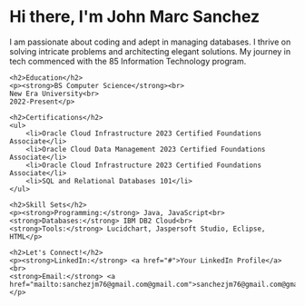 <h1>Hi there, I'm John Marc Sanchez</h1>
    <p>I am passionate about coding and adept in managing databases. I thrive on solving intricate problems and architecting elegant solutions. My journey in tech commenced with the 85 Information Technology program.</p>
    
    <h2>Education</h2>
    <p><strong>BS Computer Science</strong><br>
    New Era University<br>
    2022-Present</p>
    
    <h2>Certifications</h2>
    <ul>
        <li>Oracle Cloud Infrastructure 2023 Certified Foundations Associate</li>
        <li>Oracle Cloud Data Management 2023 Certified Foundations Associate</li>
        <li>Oracle Cloud Infrastructure 2023 Certified Foundations Associate</li>
        <li>SQL and Relational Databases 101</li>
    </ul>

    <h2>Skill Sets</h2>
    <p><strong>Programming:</strong> Java, JavaScript<br>
    <strong>Databases:</strong> IBM DB2 Cloud<br>
    <strong>Tools:</strong> Lucidchart, Jaspersoft Studio, Eclipse, HTML</p>
    
    <h2>Let's Connect!</h2>
    <p><strong>LinkedIn:</strong> <a href="#">Your LinkedIn Profile</a><br>
    <strong>Email:</strong> <a href="mailto:sanchezjm76@gmail.com@gmail.com">sanchezjm76@gmail.com@gmail.com</a></p>

